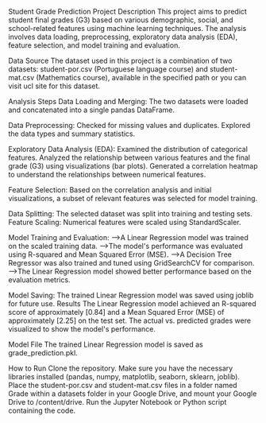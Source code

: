 Student Grade Prediction
Project Description
This project aims to predict student final grades (G3) based on various demographic, social, and school-related features using machine learning techniques. The analysis involves data loading, preprocessing, exploratory data analysis (EDA), feature selection, and model training and evaluation.

Data Source
The dataset used in this project is a combination of two datasets: student-por.csv (Portuguese language course) and student-mat.csv (Mathematics course), available in the specified path or you can visit ucl site for this dataset.

Analysis Steps
Data Loading and Merging: The two datasets were loaded and concatenated into a single pandas DataFrame.

Data Preprocessing: Checked for missing values and duplicates.
                    Explored the data types and summary statistics.
                    
Exploratory Data Analysis (EDA): Examined the distribution of categorical features.
                                 Analyzed the relationship between various features and the final grade (G3) using visualizations (bar plots).
                                 Generated a correlation heatmap to understand the relationships between numerical features.
                                 
Feature Selection: Based on the correlation analysis and initial visualizations, a subset of relevant features was selected for model training.

Data Splitting: The selected dataset was split into training and testing sets.
Feature Scaling: Numerical features were scaled using StandardScaler.

Model Training and Evaluation:
-->A Linear Regression model was trained on the scaled training data.
-->The model's performance was evaluated using R-squared and Mean Squared Error (MSE).
-->A Decision Tree Regressor was also trained and tuned using GridSearchCV for comparison.
-->The Linear Regression model showed better performance based on the evaluation metrics.

Model Saving: The trained Linear Regression model was saved using joblib for future use.
Results
The Linear Regression model achieved an R-squared score of approximately [0.84] and a Mean Squared Error (MSE) of approximately [2.25] on the test set. The actual vs. predicted grades were visualized to show the model's performance.

Model File
The trained Linear Regression model is saved as grade_prediction.pkl.

How to Run
Clone the repository.
Make sure you have the necessary libraries installed (pandas, numpy, matplotlib, seaborn, sklearn, joblib).
Place the student-por.csv and student-mat.csv files in a folder named Grade within a datasets folder in your Google Drive, and mount your Google Drive to /content/drive.
Run the Jupyter Notebook or Python script containing the code.
